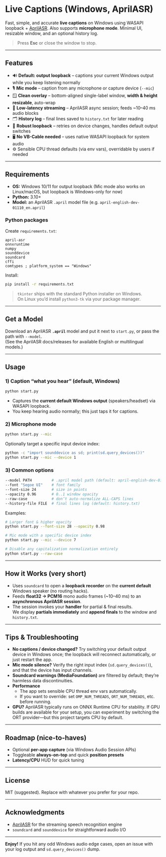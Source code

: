 # Live Captions (Windows, AprilASR)

Fast, simple, and accurate **live captions** on Windows using WASAPI loopback + [AprilASR]. Also supports **microphone mode**. Minimal UI, resizable window, and an optional history log.

> Press **Esc** or close the window to stop.

---

## Features

- 🔊 **Default: output loopback** – captions your current Windows output while you keep listening normally  
- 🎙️ **Mic mode** – caption from any microphone or capture device (`--mic`)  
- 🪟 **Clean overlay** – bottom-aligned single-label window, **width & height resizable**, auto-wrap  
- 🧠 **Low-latency streaming** – AprilASR async session; feeds ~10–40 ms audio blocks  
- 🗂️ **History log** – final lines saved to `history.txt` for later reading  
- 🧱 **Robust loopback** – retries on device changes, handles default output switches  
- 🖥️ **No VB-Cable needed** – uses native WASAPI loopback for system audio  
- ⚙️ Sensible CPU thread defaults (via env vars), overridable by users if needed

---

## Requirements

- **OS:** Windows 10/11 for output loopback (Mic mode also works on Linux/macOS, but loopback is Windows-only for now)
- **Python:** 3.10+
- **Model:** an AprilASR `.april` model file (e.g. `april-english-dev-01110_en.april`)

### Python packages

Create `requirements.txt`:

```
april-asr
onnxruntime
numpy
sounddevice
soundcard
cffi
comtypes ; platform_system == "Windows"
```

Install:

```bash
pip install -r requirements.txt
```

> `tkinter` ships with the standard Python installer on Windows.  
> On Linux you’d install `python3-tk` via your package manager.

---

## Get a Model

Download an AprilASR **`.april`** model and put it next to `start.py`, or pass the path with `--model`.  
(See the AprilASR docs/releases for available English or multilingual models.)

---

## Usage

### 1) Caption “what you hear” (default, Windows)

```bash
python start.py
```

- Captures the **current default Windows output** (speakers/headset) via WASAPI loopback.
- You keep hearing audio normally; this just taps it for captions.

### 2) Microphone mode

```bash
python start.py --mic
```

Optionally target a specific input device index:

```bash
python -c "import sounddevice as sd; print(sd.query_devices())"
python start.py --mic --device 1
```

### 3) Common options

```bash
--model PATH         # .april model path (default: april-english-dev-01110_en.april)
--font "Segoe UI"    # font family
--font-size 24       # size in points
--opacity 0.96       # 0..1 window opacity
--raw-case           # don’t auto-normalize ALL-CAPS lines
--history-file FILE  # final lines log (default: history.txt)
```

Examples:

```bash
# Larger font & higher opacity
python start.py --font-size 28 --opacity 0.98

# Mic mode with a specific device index
python start.py --mic --device 7

# Disable any capitalization normalization entirely
python start.py --raw-case
```

---

## How it Works (very short)

- Uses `soundcard` to open a **loopback recorder** on the **current default** Windows speaker (no routing hacks).
- Feeds **float32 → PCM16** mono audio frames (~10–40 ms) to an **asynchronous AprilASR session**.
- The session invokes your **handler** for partial & final results.  
  We display **partials immediately** and **append finals** to the window and `history.txt`.

---

## Tips & Troubleshooting

- **No captions / device changed?** Try switching your default output device in Windows once; the loopback will reconnect automatically, or just restart the app.
- **Mic mode silence?** Verify the right input index (`sd.query_devices()`), and that the device has input channels.
- **Soundcard warnings (MediaFoundation)** are filtered by default; they’re harmless data discontinuities.
- **Performance**  
  - The app sets sensible CPU thread env vars automatically.  
  - If you want to override: set `OMP_NUM_THREADS`, `ORT_NUM_THREADS`, etc. before running.
- **GPU?** AprilASR typically runs on ONNX Runtime CPU for stability. If GPU builds are available for your setup, you can experiment by switching the ORT provider—but this project targets CPU by default.

---

## Roadmap (nice-to-haves)

- Optional **per-app capture** (via Windows Audio Session APIs)  
- Toggleable **always-on-top** and quick **position presets**  
- **Latency/CPU** HUD for quick tuning

---

## License

MIT (suggested). Replace with whatever you prefer for your repo.

---

## Acknowledgments

- [AprilASR] for the streaming speech recognition engine  
- `soundcard` and `sounddevice` for straightforward audio I/O

---

**Enjoy!** If you hit any odd Windows audio edge cases, open an issue with your log output and `sd.query_devices()` dump.

[AprilASR]: https://abb128.github.io/april-asr/april_asr/index.html
